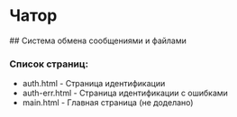 <h1>Чатор</h1>
## Система обмена сообщениями и файлами

### Список страниц:
* auth.html - Страница идентификации
* auth-err.html - Страница идентификации с ошибками
* main.html - Главная страница (не доделано)
